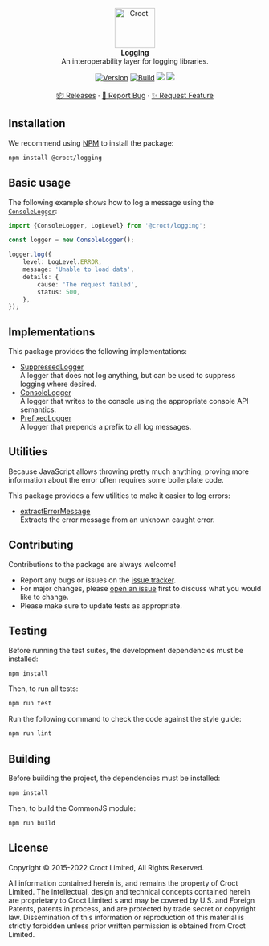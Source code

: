 <p align="center">
    <a href="https://croct.com">
        <img src="https://cdn.croct.io/brand/logo/repo-icon-green.svg" alt="Croct" height="80"/>
    </a>
    <br />
    <strong>Logging</strong>
    <br />
     An interoperability layer for logging libraries.
</p>
<p align="center">
        <a href="https://www.npmjs.com/package/@croct/logging"><img alt="Version" src="https://img.shields.io/npm/v/@croct/logging"/></a>
    <a href="https://github.com/croct-tech/logging-js/actions/workflows/validate-branch.yaml"><img alt="Build" src="https://github.com/croct-tech/logging-js/actions/workflows/validate-branch.yaml/badge.svg" /></a>
    <a href="https://codeclimate.com/repos/624482b6bb490c6b2e01b791/test_coverage"><img src="https://api.codeclimate.com/v1/badges/bd8d36b9036794211e7a/test_coverage" /></a>
    <a href="https://codeclimate.com/repos/624482b6bb490c6b2e01b791/maintainability"><img src="https://api.codeclimate.com/v1/badges/bd8d36b9036794211e7a/maintainability" /></a>
    <br />
    <br />
    <a href="https://github.com/croct-tech/logging-js/releases">📦 Releases</a>
    ·
    <a href="https://github.com/croct-tech/logging-js/issues/new?labels=bug&template=bug-report.md">🐞 Report Bug</a>
    ·
    <a href="https://github.com/croct-tech/logging-js/issues/new?labels=enhancement&template=feature-request.md">✨ Request Feature</a>
</p>

## Installation

We recommend using [NPM](https://www.npmjs.com) to install the package:

```sh
npm install @croct/logging
```

## Basic usage

The following example shows how to log a message using the [`ConsoleLogger`](src/consoleLogger.ts):

```ts
import {ConsoleLogger, LogLevel} from '@croct/logging';

const logger = new ConsoleLogger();

logger.log({
    level: LogLevel.ERROR,
    message: 'Unable to load data',
    details: { 
        cause: 'The request failed',
        status: 500,
    },
});
```

## Implementations

This package provides the following implementations:

- [SuppressedLogger](src/suppressedLogger.ts)  
  A logger that does not log anything, but can be used to suppress logging where desired.
- [ConsoleLogger](src/consoleLogger.ts)  
  A logger that writes to the console using the appropriate console API semantics.
- [PrefixedLogger](src/prefixedLogger.ts)  
  A logger that prepends a prefix to all log messages.

## Utilities

Because JavaScript allows throwing pretty much anything, proving more information about the error 
often requires some boilerplate code. 

This package provides a few utilities to make it easier to log errors:

- [extractErrorMessage](src/utilities.ts)  
  Extracts the error message from an unknown caught error.

## Contributing

Contributions to the package are always welcome!

- Report any bugs or issues on the [issue tracker](https://github.com/croct-tech/logging-js/issues).
- For major changes, please [open an issue](https://github.com/croct-tech/logging-js/issues) first to discuss what you would like to change.
- Please make sure to update tests as appropriate.

## Testing

Before running the test suites, the development dependencies must be installed:

```sh
npm install
```

Then, to run all tests:

```sh
npm run test
```

Run the following command to check the code against the style guide:

```sh
npm run lint
```

## Building

Before building the project, the dependencies must be installed:

```sh
npm install
```

Then, to build the CommonJS module:

```sh
npm run build
```

## License

Copyright © 2015-2022 Croct Limited, All Rights Reserved.

All information contained herein is, and remains the property of Croct Limited. The intellectual, design and technical concepts contained herein are proprietary to Croct Limited s and may be covered by U.S. and Foreign Patents, patents in process, and are protected by trade secret or copyright law. Dissemination of this information or reproduction of this material is strictly forbidden unless prior written permission is obtained from Croct Limited.
